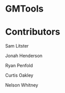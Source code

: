 # GMTools

# Contributors
Sam Litster

Jonah Henderson

Ryan Penfold

Curtis Oakley

Nelson Whitney
